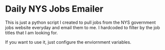 # Daily NYS Jobs Emailer
This is just a python script I created to pull jobs from the NYS government jobs website everyday and email them to me. I hardcoded to filter by the job titles that I am looking for.

If you want to use it, just configure the enviornment variables.
